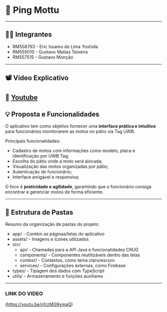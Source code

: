 # 🛵 Ping Mottu

---
## 👨‍💻 Integrantes

- RM558763 - Eric Issamu de Lima Yoshida
- RM555010 - Gustavo Matias Teixeira
- RM557515 - Gustavo Monção   

---
## 📽 Vídeo Explicativo

🔗 [Youtube](https://youtu.be/n1rzMG9ymaQ)
---
## 💡 Proposta e Funcionalidades

O aplicativo tem como objetivo fornecer uma **interface prática e intuitiva** para funcionários monitorarem as motos no pátio via Tag UWB.  

Principais funcionalidades:

- Cadastro de motos com informações como modelo, placa e identificação por UWB Tag;
- Escolha do pátio onde a moto será alocada;
- Visualização das motos organizadas por pátio;
- Autenticação de funcionário;
- Interface amigável e responsiva;

O foco é **praticidade e agilidade**, garantindo que o funcionário consiga encontrar e gerenciar motos de forma eficiente.

---
## 📁 Estrutura de Pastas

Resumo da organização de pastas do projeto:


- app/ - Contém as páginas/telas do aplicativo
- assets/ - Imagens e ícones utilizados
- src/
  - api/ - Chamadas para a API Java e funcionalidades CRUD
  - components/ - Componentes reutilizáveis dentro das telas
  - context/ - Contextos, como tema claro/escuro
  - services/ - Configurações externas, como Firebase
- types/ - Tipagem dos dados com TypeScript
- utils/ - Armazenamento e funções auxiliares

---

### LINK DO VIDEO
(https://youtu.be/n1rzMG9ymaQ)
